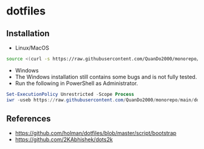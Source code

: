# dotfiles

## Installation

- Linux/MacOS

```bash
source <(curl -s https://raw.githubusercontent.com/QuanDo2000/monorepo/main/dotfiles/install)
```

- Windows
- The Windows installation still contains some bugs and is not fully tested.
- Run the following in PowerShell as Administrator.

```powershell
Set-ExecutionPolicy Unrestricted -Scope Process
iwr -useb https://raw.githubusercontent.com/QuanDo2000/monorepo/main/dotfiles/install.ps1 | iex
```

## References

- <https://github.com/holman/dotfiles/blob/master/script/bootstrap>
- <https://github.com/2KAbhishek/dots2k>
